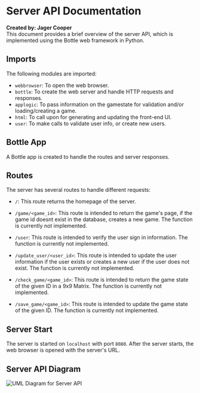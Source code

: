 # Server API Documentation
**Created by: Jager Cooper**  
This document provides a brief overview of the server API, which is implemented using the Bottle web framework in Python.

## Imports

The following modules are imported:

- `webbrowser`: To open the web browser.
- `bottle`: To create the web server and handle HTTP requests and responses.
- `applogic`: To pass information on the gamestate for validation and/or loading/creating a game.
- `html`: To call upon for generating and updating the front-end UI.
- `user`: To make calls to validate user info, or create new users.

## Bottle App

A Bottle app is created to handle the routes and server responses.

## Routes

The server has several routes to handle different requests:

- `/`: This route returns the homepage of the server.

- `/game/<game_id>`: This route is intended to return the game's page, if the game id doesnt exist in the database, creates a new game. The function is currently not implemented.

- `/user`: This route is intended to verify the user sign in information. The function is currently not implemented.

- `/update_user/<user_id>`: This route is intended to update the user information if the user exists or creates a new user if the user does not exist. The function is currently not implemented.

- `/check_game/<game_id>`: This route is intended to return the game state of the given ID in a 9x9 Matrix. The function is currently not implemented.

- `/save_game/<game_id>`: This route is intended to update the game state of the given ID. The function is currently not implemented.

## Server Start

The server is started on `localhost` with port `8080`. After the server starts, the web browser is opened with the server's URL.

## Server API Diagram

![UML Diagram for Server API](./diagrams/ServerAPI-Diagram.jpg)
